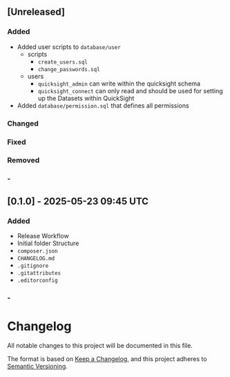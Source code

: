 ## [Unreleased]
### Added
- Added user scripts to `database/user`
  - scripts
    - `create_users.sql`
    - `change_passwords.sql`
  - users
    - `quicksight_admin` can write within the quicksight schema
    - `quicksight_connect` can only read and should be used for setting up the Datasets within QuickSight
- Added `database/permission.sql` that defines all permissions
### Changed
### Fixed
### Removed
### -


## [0.1.0] - 2025-05-23 09:45 UTC
### Added
- Release Workflow
- Initial folder Structure
- `composer.json`
- `CHANGELOG.md`
- `.gitignore`
- `.gitattributes`
- `.editorconfig`
### -

# Changelog
All notable changes to this project will be documented in this file.

The format is based on [Keep a Changelog](https://keepachangelog.com/en/1.0.0/),
and this project adheres to [Semantic Versioning](https://semver.org/spec/v2.0.0.html).
